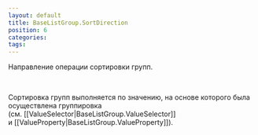 ```yaml
---
layout: default
title: BaseListGroup.SortDirection
position: 6
categories: 
tags: 
---
```


Направление операции сортировки групп.

 

Сортировка групп выполняется по значению, на основе которого была осуществлена группировка (см. [[ValueSelector|BaseListGroup.ValueSelector]] и [[ValueProperty|BaseListGroup.ValueProperty]]).

 

 

